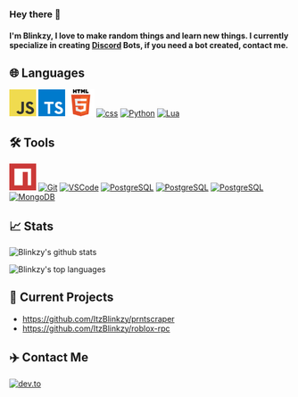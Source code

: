 
### Hey there 👋

#### I'm Blinkzy, I love to make random things and learn new things. I currently specialize in creating [Discord](https://discord.com) Bots, if you need a bot created, contact me.

## 🌐 Languages
[<img src="https://raw.githubusercontent.com/github/explore/80688e429a7d4ef2fca1e82350fe8e3517d3494d/topics/javascript/javascript.png" alt="Javascript" width="48">](https://developer.mozilla.org/en-US/docs/Web/JavaScript) [<img src="https://raw.githubusercontent.com/github/explore/80688e429a7d4ef2fca1e82350fe8e3517d3494d/topics/typescript/typescript.png" alt="Typescript" width="48">](https://www.typescriptlang.org/) [<img src="https://raw.githubusercontent.com/github/explore/80688e429a7d4ef2fca1e82350fe8e3517d3494d/topics/html/html.png" alt="Typescript" width="48">](https://developer.mozilla.org/en-US/docs/Web/HTML)
[<img src="https://upload.wikimedia.org/wikipedia/commons/thumb/d/d5/CSS3_logo_and_wordmark.svg/1200px-CSS3_logo_and_wordmark.svg.png" alt="css" width="35">](https://www.w3.org/Style/CSS/Overview.en.html)
[<img src="https://upload.wikimedia.org/wikipedia/commons/thumb/c/c3/Python-logo-notext.svg/768px-Python-logo-notext.svg.png" alt="Python" width="48">](https://docs.python.org/3/)
[<img src="https://upload.wikimedia.org/wikipedia/commons/thumb/c/cf/Lua-Logo.svg/1200px-Lua-Logo.svg.png" alt="Lua" width="52">](https://lua.org)


## 🛠️ Tools
[<img src="https://raw.githubusercontent.com/github/explore/80688e429a7d4ef2fca1e82350fe8e3517d3494d/topics/npm/npm.png" alt="Node Package Manager" width="48">](https://npmjs.com)
[<img src="https://raw.githubusercontent.com/Delta456/Delta456/master/img/git.png" alt="Git" width="48">](https://git-scm.com/) [<img src="https://upload.wikimedia.org/wikipedia/commons/9/9a/Visual_Studio_Code_1.35_icon.svg" alt="VSCode" width="48">](https://code.visualstudio.com/)
[<img src="https://d1.awsstatic.com/rdsImages/postgresql_logo.6de4615badd99412268bc6aa8fc958a0f403dd41.png" alt="PostgreSQL" width="48">](https://www.postgresql.org)
[<img src="https://cdn.iconscout.com/icon/free/png-512/heroku-5-569467.png" alt="PostgreSQL" width="50">](https://www.heroku.com)
[<img src="https://pypi.org/static/images/logo-large.72ad8bf1.svg" alt="PostgreSQL" width="70">](https://www.pypi.org)
[<img src="https://www.pngitem.com/pimgs/m/385-3850320_png-transparent-mongodb-icon-mongodb-logo-png-download.png" alt="MongoDB" width="50">](https://www.mongodb.com/)

## 📈 Stats
![Blinkzy's github stats](https://github-readme-stats.vercel.app/api?username=itzblinkzy&show_icons=true&theme=radical)

![Blinkzy's top languages](https://github-readme-stats.vercel.app/api/top-langs/?username=itzblinkzy&layout=compact&theme=radical)

## 🔭 Current Projects

- https://github.com/ItzBlinkzy/prntscraper
- https://github.com/ItzBlinkzy/roblox-rpc

## ✈️ Contact Me
[<img src="https://cdn.icon-icons.com/icons2/2224/PNG/512/discord_logo_icon_134445.png" alt="dev.to" width="55">](https://discord.com/invite/ur3mBg5)



<!--
**ItzBlinkzy/ItzBlinkzy** is a ✨ _special_ ✨ repository because its `README.md` (this file) appears on your GitHub profile.

Here are some ideas to get you started:

- 🔭 I’m currently working on ...
- 🌱 I’m currently learning ...
- 👯 I’m looking to collaborate on ...
- 🤔 I’m looking for help with ...
- 💬 Ask me about ...
- 📫 How to reach me: ...
- 😄 Pronouns: ...
- ⚡ Fun fact: ...
-->
